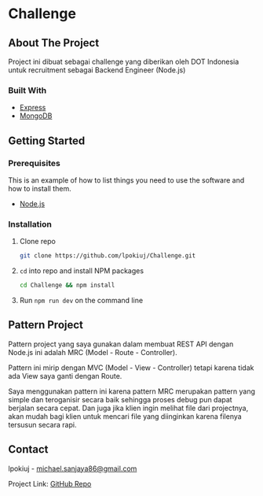# Challenge

## About The Project

Project ini dibuat sebagai challenge yang diberikan oleh DOT Indonesia untuk recruitment sebagai Backend Engineer (Node.js)

### Built With

- [Express](https://expressjs.com/)
- [MongoDB](https://www.mongodb.com/)

## Getting Started

### Prerequisites

This is an example of how to list things you need to use the software and how to install them.

- [Node.js](https://nodejs.org/en/download/)

### Installation

1. Clone repo
   ```sh
   git clone https://github.com/lpokiuj/Challenge.git
   ```
1. `cd` into repo and install NPM packages
   ```sh
   cd Challenge && npm install
   ```
1. Run `npm run dev` on the command line

## Pattern Project

Pattern project yang saya gunakan dalam membuat REST API dengan Node.js ini adalah MRC (Model - Route - Controller).

Pattern ini mirip dengan MVC (Model - View - Controller) tetapi karena tidak ada View saya ganti dengan Route.

Saya menggunakan pattern ini karena pattern MRC merupakan pattern yang simple dan teroganisir secara baik sehingga proses debug pun dapat berjalan secara cepat.
Dan juga jika klien ingin melihat file dari projectnya, akan mudah bagi klien untuk mencari file yang diinginkan karena filenya tersusun secara rapi.  
  
## Contact

lpokiuj - michael.sanjaya86@gmail.com

Project Link: [GitHub Repo](https://github.com/lpokiuj/Challenge)